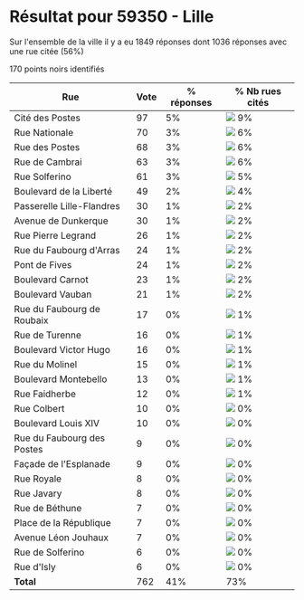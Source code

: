# Résultat pour 59350 - Lille

Sur l'ensemble de la ville il y a eu 1849 réponses dont 1036 réponses avec une rue citée (56%)

170 points noirs identifiés

| Rue | Vote | % réponses | % Nb rues cités|
|-----|------|------------|----------------|
| Cité des Postes | 97 | 5% | <img src="../../img/bar_9.gif" />&nbsp;9%|
| Rue Nationale | 70 | 3% | <img src="../../img/bar_6.gif" />&nbsp;6%|
| Rue des Postes | 68 | 3% | <img src="../../img/bar_6.gif" />&nbsp;6%|
| Rue de Cambrai | 63 | 3% | <img src="../../img/bar_6.gif" />&nbsp;6%|
| Rue Solferino | 61 | 3% | <img src="../../img/bar_5.gif" />&nbsp;5%|
| Boulevard de la Liberté | 49 | 2% | <img src="../../img/bar_4.gif" />&nbsp;4%|
| Passerelle Lille-Flandres | 30 | 1% | <img src="../../img/bar_2.gif" />&nbsp;2%|
| Avenue de Dunkerque | 30 | 1% | <img src="../../img/bar_2.gif" />&nbsp;2%|
| Rue Pierre Legrand | 26 | 1% | <img src="../../img/bar_2.gif" />&nbsp;2%|
| Rue du Faubourg d'Arras | 24 | 1% | <img src="../../img/bar_2.gif" />&nbsp;2%|
| Pont de Fives | 24 | 1% | <img src="../../img/bar_2.gif" />&nbsp;2%|
| Boulevard Carnot | 23 | 1% | <img src="../../img/bar_2.gif" />&nbsp;2%|
| Boulevard Vauban | 21 | 1% | <img src="../../img/bar_2.gif" />&nbsp;2%|
| Rue du Faubourg de Roubaix | 17 | 0% | <img src="../../img/bar_1.gif" />&nbsp;1%|
| Rue de Turenne | 16 | 0% | <img src="../../img/bar_1.gif" />&nbsp;1%|
| Boulevard Victor Hugo | 16 | 0% | <img src="../../img/bar_1.gif" />&nbsp;1%|
| Rue du Molinel | 15 | 0% | <img src="../../img/bar_1.gif" />&nbsp;1%|
| Boulevard Montebello | 13 | 0% | <img src="../../img/bar_1.gif" />&nbsp;1%|
| Rue Faidherbe | 12 | 0% | <img src="../../img/bar_1.gif" />&nbsp;1%|
| Rue Colbert | 10 | 0% | <img src="../../img/bar_0.gif" />&nbsp;0%|
| Boulevard Louis XIV | 10 | 0% | <img src="../../img/bar_0.gif" />&nbsp;0%|
| Rue du Faubourg des Postes | 9 | 0% | <img src="../../img/bar_0.gif" />&nbsp;0%|
| Façade de l'Esplanade | 9 | 0% | <img src="../../img/bar_0.gif" />&nbsp;0%|
| Rue Royale | 8 | 0% | <img src="../../img/bar_0.gif" />&nbsp;0%|
| Rue Javary | 8 | 0% | <img src="../../img/bar_0.gif" />&nbsp;0%|
| Rue de Béthune | 7 | 0% | <img src="../../img/bar_0.gif" />&nbsp;0%|
| Place de la République | 7 | 0% | <img src="../../img/bar_0.gif" />&nbsp;0%|
| Avenue Léon Jouhaux | 7 | 0% | <img src="../../img/bar_0.gif" />&nbsp;0%|
| Rue de Solferino | 6 | 0% | <img src="../../img/bar_0.gif" />&nbsp;0%|
| Rue d'Isly | 6 | 0% | <img src="../../img/bar_0.gif" />&nbsp;0%|
| **Total** | 762 | 41% | 73%|
